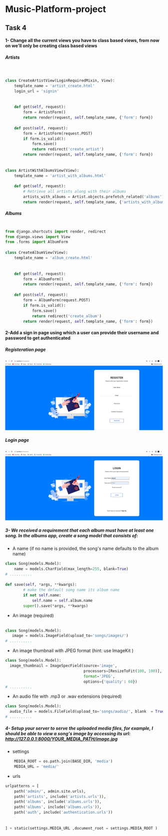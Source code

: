 # Music-Platform-project

## Task 4

#### 1- Change all the current views you have to class based views, from now on we'll only be creating class based views

#####  Artists
```python


class CreateArtistView(LoginRequiredMixin, View):
    template_name = 'artist_create.html'
    login_url = 'signin'
    

    def get(self, request):
        form = ArtistForm()
        return render(request, self.template_name, {'form': form})

    def post(self, request):
        form = ArtistForm(request.POST)
        if form.is_valid():
            form.save()
            return redirect('create_artist')
        return render(request, self.template_name, {'form': form})


class ArtistWithAlbumsView(View):
    template_name = 'artist_with_albums.html'

    def get(self, request):
        # Retrieve all artists along with their albums
        artists_with_albums = Artist.objects.prefetch_related('albums')
        return render(request, self.template_name, {'artists_with_albums': artists_with_albums})
```
#####  Albums
```python

from django.shortcuts import render, redirect
from django.views import View
from .forms import AlbumForm  

class CreateAlbumView(View):
    template_name = 'album_create.html'


    def get(self, request):
        form = AlbumForm()
        return render(request, self.template_name, {'form': form})

    def post(self, request):
        form = AlbumForm(request.POST)
        if form.is_valid():
            form.save()
            return redirect('create_album')
        return render(request, self.template_name, {'form': form})
```

#### 2-Add a sign in page using which a user can provide their username and password to get authenticated

#####  Registeration page
![Alt](https://github.com/abood-74/Music-Platform-project/blob/task-4/readme_elements/Screenshot%20from%202023-09-29%2006-12-48.png)
#####  Login page
![Alt](https://github.com/abood-74/Music-Platform-project/blob/task-4/readme_elements/Screenshot%20from%202023-09-29%2006-12-25.png)


##### 3- We received a requirement that each album must have at least one song. In the albums app, create a song model that consists of:
* A name (if no name is provided, the song's name defaults to the album name)
```python
class Song(models.Model):
    name = models.CharField(max_length=255, blank=True)
# ..........

def save(self, *args, **kwargs):
        # make the default song name its album name
        if not self.name:
            self.name = self.album.name
        super().save(*args, **kwargs)
```
* An image (required)

```python

class Song(models.Model):
   image = models.ImageField(upload_to='songs/images/')
# ..........

```
* An image thumbnail with JPEG format (hint: use ImageKit )
 ```python
class Song(models.Model):
   image_thumbnail = ImageSpecField(source='image',
                                    processors=[ResizeToFit(100, 100)],
                                    format='JPEG',
                                    options={'quality': 60})
# ..........

```
* An audio file with .mp3 or .wav extensions (required)

 ```python
class Song(models.Model):
   audio_file = models.FileField(upload_to='songs/audio/', blank  = True)
# ..........

```
##### 4- Setup your server to serve the uploaded media files, for example, I should be able to view a song's image by accessing its url: http://127.0.0.1:8000/YOUR_MEDIA_PATH/image.jpg

* settings
```python
    MEDIA_ROOT = os.path.join(BASE_DIR, 'media')
    MEDIA_URL = 'media/'
```

* urls
```python
urlpatterns = [
    path('admin/', admin.site.urls),
    path('artists', include('artists.urls')),
    path('albums', include('albums.urls')),
    path('albums', include('albums.urls')),
    path('auth', include('authentication.urls'))
    
    
] + static(settings.MEDIA_URL ,document_root = settings.MEDIA_ROOT )

```




